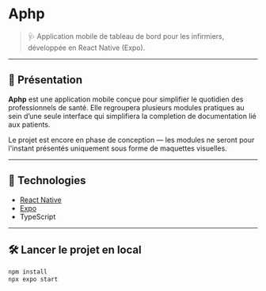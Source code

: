 # Aphp

> 🩺 Application mobile de tableau de bord pour les infirmiers, développée en React Native (Expo).

---

## 📱 Présentation

**Aphp** est une application mobile conçue pour simplifier le quotidien des professionnels de santé. Elle regroupera plusieurs modules pratiques au sein d’une seule interface qui simplifiera la completion de documentation lié aux patients.

Le projet est encore en phase de conception — les modules ne seront pour l'instant présentés uniquement sous forme de maquettes visuelles.

---

## 🚀 Technologies

- [React Native](https://reactnative.dev/)
- [Expo](https://expo.dev/)
- TypeScript

---

## 🛠️ Lancer le projet en local

```bash
npm install
npx expo start
